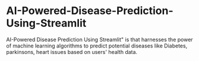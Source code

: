 # AI-Powered-Disease-Prediction-Using-Streamlit
AI-Powered Disease Prediction Using Streamlit" is  that harnesses the power of machine learning algorithms to predict potential diseases like Diabetes, parkinsons, heart issues based on users' health data.
